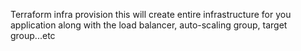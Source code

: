 Terraform infra provision 
this will create entire infrastructure for you application along with the load balancer, auto-scaling group, target group...etc  
